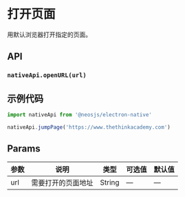 # 打开页面

用默认浏览器打开指定的页面。

## API

### `nativeApi.openURL(url)`
###

## 示例代码
```js
import nativeApi from '@neosjs/electron-native'

nativeApi.jumpPage('https://www.thethinkacademy.com')
```
## Params

| 参数  | 说明     | 类型   | 可选值     | 默认值 |
| ----- | -------- | ------ | ---------- | ------ |
| url | 需要打开的页面地址 | String | — | —     |
